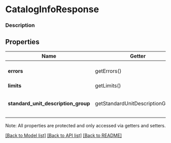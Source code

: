 # CatalogInfoResponse

### Description



## Properties
Name | Getter | Setter | Type | Description | Notes
------------ | ------------- | ------------- | ------------- | ------------- | -------------
**errors** | getErrors() | setErrors($value) | [**\SquareConnect\Model\Error[]**](Error.md) | The set of &#x60;Error&#x60;s encountered. | [optional] 
**limits** | getLimits() | setLimits($value) | [**\SquareConnect\Model\CatalogInfoResponseLimits**](CatalogInfoResponseLimits.md) |  | [optional] 
**standard_unit_description_group** | getStandardUnitDescriptionGroup() | setStandardUnitDescriptionGroup($value) | [**\SquareConnect\Model\StandardUnitDescriptionGroup**](StandardUnitDescriptionGroup.md) | Names and abbreviations for standard units. | [optional] 

Note: All properties are protected and only accessed via getters and setters.

[[Back to Model list]](../../README.md#documentation-for-models) [[Back to API list]](../../README.md#documentation-for-api-endpoints) [[Back to README]](../../README.md)

